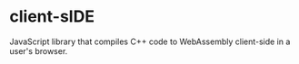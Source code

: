 # client-sIDE
JavaScript library that compiles C++ code to WebAssembly client-side in a user's browser.
